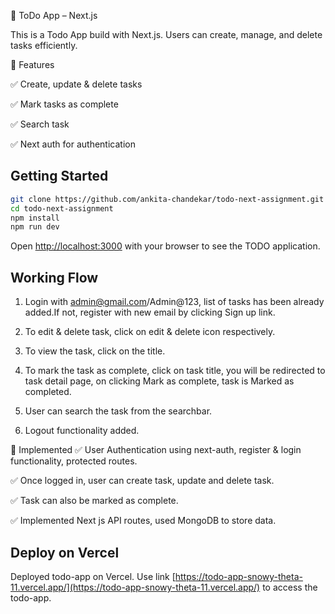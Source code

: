 📝 ToDo App – Next.js

This is a Todo App build with Next.js. Users can create, manage, and delete tasks efficiently.

🚀 Features

✅ Create, update & delete tasks

✅ Mark tasks as complete

✅ Search task

✅ Next auth for authentication

## Getting Started

```bash
git clone https://github.com/ankita-chandekar/todo-next-assignment.git
cd todo-next-assignment
npm install
npm run dev
```

Open [http://localhost:3000](http://localhost:3000) with your browser to see the TODO application.

## Working Flow

1. Login with admin@gmail.com/Admin@123, list of tasks has been already added.If not, register with new email by clicking Sign up link.

2. To edit & delete task, click on edit & delete icon respectively.

3. To view the task, click on the title.

4. To mark the task as complete, click on task title, you will be redirected to task detail page, on clicking Mark as complete, task is Marked as completed.

5. User can search the task from the searchbar.

6. Logout functionality added.

🚀 Implemented
✅ User Authentication using next-auth, register & login functionality, protected routes.

✅ Once logged in, user can create task, update and delete task.

✅ Task can also be marked as complete.

✅ Implemented Next js API routes, used MongoDB to store data.

## Deploy on Vercel

Deployed todo-app on Vercel. Use link [https://todo-app-snowy-theta-11.vercel.app/](https://todo-app-snowy-theta-11.vercel.app/) to access the todo-app.

